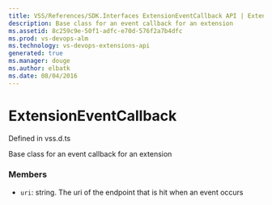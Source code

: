 ```yaml
---
title: VSS/References/SDK.Interfaces ExtensionEventCallback API | Extensions for Visual Studio Team Services
description: Base class for an event callback for an extension
ms.assetid: 8c259c9e-50f1-adfc-e70d-576f2a7b4dfc
ms.prod: vs-devops-alm
ms.technology: vs-devops-extensions-api
generated: true
ms.manager: douge
ms.author: elbatk
ms.date: 08/04/2016
---
```


# ExtensionEventCallback

Defined in vss.d.ts


Base class for an event callback for an extension 

### Members

* `uri`: string. The uri of the endpoint that is hit when an event occurs

